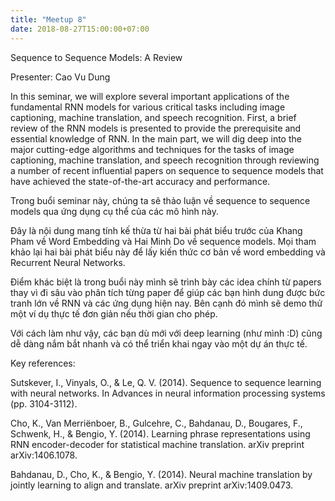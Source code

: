 ```yaml
---
title: "Meetup 8"
date: 2018-08-27T15:00:00+07:00
---
```


Sequence to Sequence Models: A Review

Presenter: Cao Vu Dung

In this seminar, we will explore several important applications of the fundamental RNN models for various critical tasks including image captioning, machine translation, and speech recognition. First, a brief review of the RNN models is presented to provide the prerequisite and essential knowledge of RNN. In the main part, we will dig deep into the major cutting-edge algorithms and techniques for the tasks of image captioning, machine translation, and speech recognition through reviewing a number of recent influential papers on sequence to sequence models that have achieved the state-of-the-art accuracy and performance.

Trong buổi seminar này, chúng ta sẽ thảo luận về sequence to sequence models qua ứng dụng cụ thể của các mô hình này.

Đây là nội dung mang tính kế thừa từ hai bài phát biểu trước của Khang Pham về Word Embedding và Hai Minh Do về sequence models. Mọi tham khảo lại hai bài phát biểu này để lấy kiến thức cơ bản về word embedding và Recurrent Neural Networks.

Điểm khác biệt là trong buổi này mình sẽ trình bày các idea chính từ papers thay vì đi sâu vào phân tích từng paper để giúp các bạn hình dung được bức tranh lớn về RNN và các ứng dụng hiện nay. Bên cạnh đó mình sẽ demo thử một ví dụ thực tế đơn giản nếu thời gian cho phép.

Với cách làm như vậy, các bạn dù mới với deep learning (như mình :D) cũng dễ dàng nắm bắt nhanh và có thể triển khai ngay vào một dự án thực tế.

Key references:

Sutskever, I., Vinyals, O., & Le, Q. V. (2014). Sequence to sequence learning with neural networks. In Advances in neural information processing systems (pp. 3104-3112).

Cho, K., Van Merriënboer, B., Gulcehre, C., Bahdanau, D., Bougares, F., Schwenk, H., & Bengio, Y. (2014). Learning phrase representations using RNN encoder-decoder for statistical machine translation. arXiv preprint arXiv:1406.1078.

Bahdanau, D., Cho, K., & Bengio, Y. (2014). Neural machine translation by jointly learning to align and translate. arXiv preprint arXiv:1409.0473.